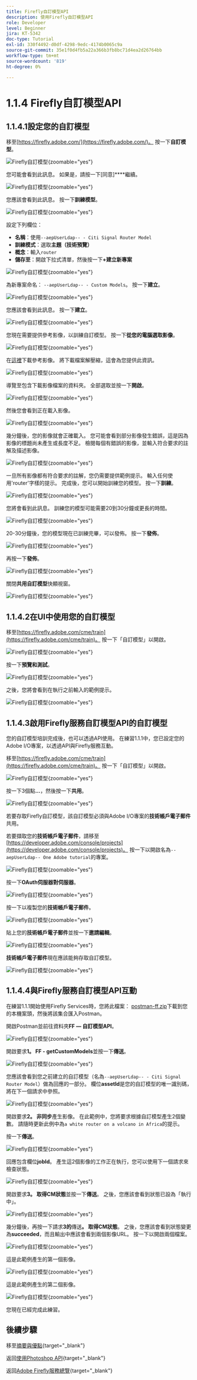```yaml
---
title: Firefly自訂模型API
description: 使用Firefly自訂模型API
role: Developer
level: Beginner
jira: KT-5342
doc-type: Tutorial
exl-id: 330f4492-d0df-4298-9edc-4174b0065c9a
source-git-commit: 35e1f0d4fb5a22a366b3fb8bc71d4ea2d26764bb
workflow-type: tm+mt
source-wordcount: '819'
ht-degree: 0%

---
```


# 1.1.4 Firefly自訂模型API

## 1.1.4.1設定您的自訂模型

移至[https://firefly.adobe.com/](https://firefly.adobe.com/)。 按一下&#x200B;**自訂模型**。

![Firefly自訂模型](./images/ffcm1.png){zoomable="yes"}

您可能會看到此訊息。 如果是，請按一下[同意]****&#x200B;繼續。

![Firefly自訂模型](./images/ffcm2.png){zoomable="yes"}

您應該會看到此訊息。 按一下&#x200B;**訓練模型**。

![Firefly自訂模型](./images/ffcm3.png){zoomable="yes"}

設定下列欄位：

- **名稱**：使用`--aepUserLdap-- - Citi Signal Router Model`
- **訓練模式**：選取&#x200B;**主題（技術預覽）**
- **概念**：輸入`router`
- **儲存至**：開啟下拉式清單，然後按一下&#x200B;**+建立新專案**

![Firefly自訂模型](./images/ffcm4.png){zoomable="yes"}

為新專案命名： `--aepUserLdap-- - Custom Models`。 按一下&#x200B;**建立**。

![Firefly自訂模型](./images/ffcm5.png){zoomable="yes"}

您應該會看到此訊息。 按一下&#x200B;**建立**。

![Firefly自訂模型](./images/ffcm6.png){zoomable="yes"}

您現在需要提供參考影像，以訓練自訂模型。 按一下&#x200B;**從您的電腦選取影像**。

![Firefly自訂模型](./images/ffcm7.png){zoomable="yes"}

在[這裡](https://tech-insiders.s3.us-west-2.amazonaws.com/CitiSignal_router.zip)下載參考影像。 將下載檔案解壓縮，這會為您提供此資訊。

![Firefly自訂模型](./images/ffcm8.png){zoomable="yes"}

導覽至包含下載影像檔案的資料夾。 全部選取並按一下&#x200B;**開啟**。

![Firefly自訂模型](./images/ffcm9.png){zoomable="yes"}

然後您會看到正在載入影像。

![Firefly自訂模型](./images/ffcm10.png){zoomable="yes"}

幾分鐘後，您的影像就會正確載入。 您可能會看到部分影像發生錯誤，這是因為影像的標題尚未產生或長度不足。 檢閱每個有錯誤的影像，並輸入符合要求的註解及描述影像。

![Firefly自訂模型](./images/ffcm11.png){zoomable="yes"}

一旦所有影像都有符合要求的註解，您仍需要提供範例提示。 輸入任何使用&#39;router&#39;字樣的提示。 完成後，您可以開始訓練您的模型。 按一下&#x200B;**訓練**。

![Firefly自訂模型](./images/ffcm12.png){zoomable="yes"}

您將會看到此訊息。 訓練您的模型可能需要20到30分鐘或更長的時間。

![Firefly自訂模型](./images/ffcm13.png){zoomable="yes"}

20-30分鐘後，您的模型現在已訓練完畢，可以發佈。 按一下&#x200B;**發佈**。

![Firefly自訂模型](./images/ffcm14.png){zoomable="yes"}

再按一下&#x200B;**發佈**。

![Firefly自訂模型](./images/ffcm15.png){zoomable="yes"}

關閉&#x200B;**共用自訂模型**&#x200B;快顯視窗。

![Firefly自訂模型](./images/ffcm16.png){zoomable="yes"}

## 1.1.4.2在UI中使用您的自訂模型

移至[https://firefly.adobe.com/cme/train](https://firefly.adobe.com/cme/train)。 按一下「自訂模型」以開啟。

![Firefly自訂模型](./images/ffcm19.png){zoomable="yes"}

按一下&#x200B;**預覽和測試**。

![Firefly自訂模型](./images/ffcm17.png){zoomable="yes"}

之後，您將會看到在執行之前輸入的範例提示。

![Firefly自訂模型](./images/ffcm18.png){zoomable="yes"}

## 1.1.4.3啟用Firefly服務自訂模型API的自訂模型

您的自訂模型培訓完成後，也可以透過API使用。 在練習1.1.1中，您已設定您的Adobe I/O專案，以透過API與Firefly服務互動。

移至[https://firefly.adobe.com/cme/train](https://firefly.adobe.com/cme/train)。 按一下「自訂模型」以開啟。

![Firefly自訂模型](./images/ffcm19.png){zoomable="yes"}

按一下3個點&#x200B;**...**，然後按一下&#x200B;**共用**。

![Firefly自訂模型](./images/ffcm20.png){zoomable="yes"}

若要存取Firefly自訂模型，該自訂模型必須與Adobe I/O專案的&#x200B;**技術帳戶電子郵件**&#x200B;共用。

若要擷取您的&#x200B;**技術帳戶電子郵件**，請移至[https://developer.adobe.com/console/projects](https://developer.adobe.com/console/projects)。 按一下以開啟名為`--aepUserLdap-- One Adobe tutorial`的專案。

![Firefly自訂模型](./images/ffcm24.png){zoomable="yes"}

按一下&#x200B;**OAuth伺服器對伺服器**。

![Firefly自訂模型](./images/ffcm25.png){zoomable="yes"}

按一下以複製您的&#x200B;**技術帳戶電子郵件**。

![Firefly自訂模型](./images/ffcm23.png){zoomable="yes"}

貼上您的&#x200B;**技術帳戶電子郵件**&#x200B;並按一下&#x200B;**邀請編輯**。

![Firefly自訂模型](./images/ffcm21.png){zoomable="yes"}

**技術帳戶電子郵件**&#x200B;現在應該能夠存取自訂模型。

![Firefly自訂模型](./images/ffcm22.png){zoomable="yes"}

## 1.1.4.4與Firefly服務自訂模型API互動

在練習1.1.1開始使用Firefly Services時，您將此檔案： [postman-ff.zip](./../../../assets/postman/postman-ff.zip)下載到您的本機案頭，然後將該集合匯入Postman。

開啟Postman並前往資料夾&#x200B;**FF — 自訂模型API**。

![Firefly自訂模型](./images/ffcm30.png){zoomable="yes"}

開啟要求&#x200B;**1。 FF - getCustomModels**&#x200B;並按一下&#x200B;**傳送**。

![Firefly自訂模型](./images/ffcm31.png){zoomable="yes"}

您應該會看到您之前建立的自訂模型（名為`--aepUserLdap-- - Citi Signal Router Model`）做為回應的一部分。 欄位&#x200B;**assetId**&#x200B;是您的自訂模型的唯一識別碼，將在下一個請求中參照。

![Firefly自訂模型](./images/ffcm32.png){zoomable="yes"}

開啟要求&#x200B;**2。 非同步**&#x200B;產生影像。 在此範例中，您將要求根據自訂模型產生2個變數。 請隨時更新此例中為`a white router on a volcano in Africa`的提示。

按一下&#x200B;**傳送**。

![Firefly自訂模型](./images/ffcm33.png){zoomable="yes"}

回應包含欄位&#x200B;**jobId**。 產生這2個影像的工作正在執行，您可以使用下一個請求來檢查狀態。

![Firefly自訂模型](./images/ffcm34.png){zoomable="yes"}

開啟要求&#x200B;**3。 取得CM狀態**&#x200B;並按一下&#x200B;**傳送**。 之後，您應該會看到狀態已設為「執行中」。

![Firefly自訂模型](./images/ffcm35.png){zoomable="yes"}

幾分鐘後，再按一下請求&#x200B;**3的**&#x200B;傳送&#x200B;**。 取得CM狀態**。 之後，您應該會看到狀態變更為&#x200B;**succeeded**，而且輸出中應該會看到兩個影像URL。 按一下以開啟兩個檔案。

![Firefly自訂模型](./images/ffcm36.png){zoomable="yes"}

這是此範例產生的第一個影像。

![Firefly自訂模型](./images/ffcm37.png){zoomable="yes"}

這是此範例產生的第二個影像。

![Firefly自訂模型](./images/ffcm38.png){zoomable="yes"}

您現在已經完成此練習。

## 後續步驟

移至[摘要與優點](./summary.md){target="_blank"}

返回[使用Photoshop API](./ex3.md){target="_blank"}

返回[Adobe Firefly服務總覽](./firefly-services.md){target="_blank"}
